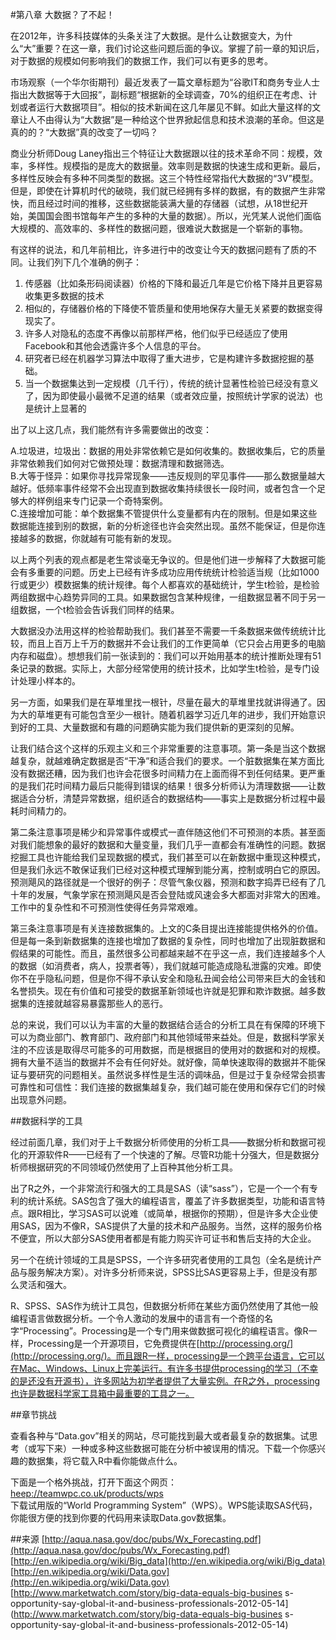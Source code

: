 
#第八章 大数据？了不起！

在2012年，许多科技媒体的头条关注了大数据。是什么让数据变大，为什么“大”重要？在这一章，我们讨论这些问题后面的争议。掌握了前一章的知识后，对于数据的规模如何影响我们的数据工作，我们可以有更多的思考。

市场观察（一个华尔街期刊）最近发表了一篇文章标题为“谷歌IT和商务专业人士指出大数据等于大回报”，副标题“根据新的全球调查，70%的组织正在考虑、计划或者运行大数据项目”。相似的技术新闻在这几年屡见不鲜。如此大量这样的文章让人不由得认为“大数据”是一种给这个世界掀起信息和技术浪潮的革命。但这是真的的？“大数据”真的改变了一切吗？

商业分析师Doug Laney指出三个特征让大数据跟以往的技术革命不同：规模，效率，多样性。规模指的是庞大的数据量。效率则是数据的快速生成和更新。最后，多样性反映会有多种不同类型的数据。这三个特性经常指代大数据的“3V”模型。但是，即使在计算机时代的破晓，我们就已经拥有多样的数据，有的数据产生非常快，而且经过时间的推移，这些数据能装满大量的存储器（试想，从18世纪开始，美国国会图书馆每年产生的多种的大量的数据）。所以，光凭某人说他们面临大规模的、高效率的、多样性的数据问题，很难说大数据是一个崭新的事物。

有这样的说法，和几年前相比，许多进行中的改变让今天的数据问题有了质的不同。让我们列下几个准确的例子： 

1. 传感器（比如条形码阅读器）价格的下降和最近几年是它价格下降并且更容易收集更多数据的技术
2. 相似的，存储器价格的下降使不管质量和使用地保存大量无关紧要的数据变得现实了。
3. 许多人对隐私的态度不再像以前那样严格，他们似乎已经适应了使用Facebook和其他会透露许多个人信息的平台。
4. 研究者已经在机器学习算法中取得了重大进步，它是构建许多数据挖掘的基础。
5. 当一个数据集达到一定规模（几千行），传统的统计显著性检验已经没有意义了，因为即使最小最微不足道的结果（或者效应量，按照统计学家的说法）也是统计上显著的


出了以上这几点，我们能然有许多需要做出的改变：  

A.垃圾进，垃圾出：数据的用处非常依赖它是如何收集的。数据收集后，它的质量非常依赖我们如何对它做预处理：数据清理和数据筛选。   
B.大等于怪异：如果你寻找异常现象——违反规则的罕见事件——那么数据量越大越好。低频率事件经常不会出现直到数据收集持续很长一段时间，或者包含一个足够大的样例组来专门记录一个奇特案例。   
C.连接增加可能：单个数据集不管提供什么变量都有内在的限制。但是如果这些数据能连接到别的数据，新的分析途径也许会突然出现。虽然不能保证，但是你连接越多的数据，你就越有可能有新的发现。   

以上两个列表的观点都是老生常谈毫无争议的。但是他们进一步解释了大数据可能会有多重要的问题。历史上已经有许多成功应用传统统计检验适当规（比如1000行或更少）模数据集的统计规律。每个人都喜欢的基础统计，学生t检验，是检验两组数据中心趋势异同的工具。如果数据包含某种规律，一组数据显著不同于另一组数据，一个t检验会告诉我们同样的结果。

大数据没办法用这样的检验帮助我们。我们甚至不需要一千条数据来做传统统计比较，而且上百万上千万的数据并不会让我们的工作更简单（它只会占用更多的电脑内存和磁盘）。想想我们前一张读到的：我们可以开始用基本的统计推断处理有51条记录的数据。实际上，大部分经常使用的统计技术，比如学生t检验，是专门设计处理小样本的。

另一方面，如果我们是在草堆里找一根针，尽量在最大的草堆里找就讲得通了。因为大的草堆更有可能包含至少一根针。随着机器学习近几年的进步，我们开始意识到好的工具、大量数据和有趣的问题确实能为我们提供新的更深刻的见解。  

让我们结合这个这样的乐观主义和三个非常重要的注意事项。第一条是当这个数据越复杂，就越难确定数据是否“干净”和适合我们的要求。一个脏数据集在某方面比没有数据还糟，因为我们也许会花很多时间精力在上面而得不到任何结果。更严重的是我们花时间精力最后只能得到错误的结果！很多分析师认为清理数据——让数据适合分析，清楚异常数据，组织适合的数据结构——事实上是数据分析过程中最耗时间精力的。

第二条注意事项是稀少和异常事件或模式一直伴随这他们不可预测的本质。甚至面对我们能想象的最好的数据和大量变量，我们几乎一直都会有准确性的问题。数据挖掘工具也许能给我们呈现数据的模式，我们甚至可以在新数据中重现这种模式，但是我们永远不敢保证我们已经对这种模式理解到能分离，控制或明白它的原因。预测飓风的路径就是一个很好的例子：尽管气象仪器，预测和数字捣弄已经有了几十年的发展，气象学家在预测飓风是否会登陆或风速会多大都面对非常大的困难。工作中的复杂性和不可预测性使得任务异常艰难。

第三条注意事项是有关连接数据集的。上文的C条目提出连接能提供格外的价值。但是每一条到新数据集的连接也增加了数据的复杂性，同时也增加了出现脏数据和假结果的可能性。而且，虽然很多公司都越来越不在乎这一点，我们连接越多个人的数据（如消费者，病人，投票者等），我们就越可能造成隐私泄露的灾难。即使你不在乎隐私问题，但是你不得不承认安全和隐私丑闻会给公司带来巨大的金钱和名誉损失。现在有价值和可接受的数据革新领域也许就是犯罪和欺诈数据。越多数据集的连接就越容易暴露那些人的恶行。

总的来说，我们可以认为丰富的大量的数据结合适合的分析工具在有保障的环境下可以为商业部门、教育部门、政府部门和其他领域带来益处。但是，数据科学家关注的不应该是取得尽可能多的可用数据，而是根据目的使用对的数据和对的规模。拥有大量不适当的数据并不会有任何好处。就好像，简单快速取得的数据并不能保证与要研究的问题相关。虽然说多样性是生活的调味品，但是过于复杂经常会损害可靠性和可信性：我们连接的数据集越复杂，我们越可能在使用和保存它们的时候出现意外问题。

##数据科学的工具

经过前面几章，我们对于上千数据分析师使用的分析工具——数据分析和数据可视化的开源软件R——已经有了一个快速的了解。尽管R功能十分强大，但是数据分析师根据研究的不同领域仍然使用了上百种其他分析工具。

出了R之外，一个非常流行和强大的工具是SAS（读“sass”），它是一个一个有专利的统计系统。SAS包含了强大的编程语言，覆盖了许多数据类型，功能和语言特点。跟R相比，学习SAS可以说难（或简单，根据你的预期），但是许多大企业使用SAS，因为不像R，SAS提供了大量的技术和产品服务。当然，这样的服务价格不便宜，所以大部分SAS使用者都是有能力购买许可证书和售后支持的大企业。

另一个在统计领域的工具是SPSS，一个许多研究者使用的工具包（全名是统计产品与服务解决方案）。对许多分析师来说，SPSS比SAS更容易上手，但是没有那么灵活和强大。

R、SPSS、SAS作为统计工具包，但数据分析师在某些方面仍然使用了其他一般编程语言做数据分析。一个令人激动的发展中的语言有一个奇怪的名字“Processing”。Processing是一个专门用来做数据可视化的编程语言。像R一样，Processing是一个开源项目，它免费提供在[http://processing.org/](http://processing.org/)。而且跟R一样，processing是一个跨平台语言，它可以在Mac、Windows、Linux上完美运行。有许多书提供processing的学习（不幸的是还没有开源书），许多网站为初学者提供了大量实例。在R之外，processing也许是数据科学家工具箱中最重要的工具之一。

##章节挑战

查看各种与“Data.gov”相关的网站，尽可能找到最大或者最复杂的数据集。试思考（或写下来）一种或多种这些数据可能在分析中被误用的情况。下载一个你感兴趣的数据集，将它载入R中看你能做点什么。

下面是一个格外挑战，打开下面这个网页：  
[heep://teamwpc.co.uk/products/wps](heep://teamwpc.co.uk/products/wps)  
下载试用版的“World Programming System”（WPS）。WPS能读取SAS代码，你能很方便的找到你要的代码用来读取Data.gov数据集。


##来源
[http://aqua.nasa.gov/doc/pubs/Wx_Forecasting.pdf](http://aqua.nasa.gov/doc/pubs/Wx_Forecasting.pdf)  
[http://en.wikipedia.org/wiki/Big_data](http://en.wikipedia.org/wiki/Big_data)   
[http://en.wikipedia.org/wiki/Data.gov](http://en.wikipedia.org/wiki/Data.gov)   
[http://www.marketwatch.com/story/big-data-equals-big-busines
s-opportunity-say-global-it-and-business-professionals-2012-05-14](http://www.marketwatch.com/story/big-data-equals-big-busines
s-opportunity-say-global-it-and-business-professionals-2012-05-14)
